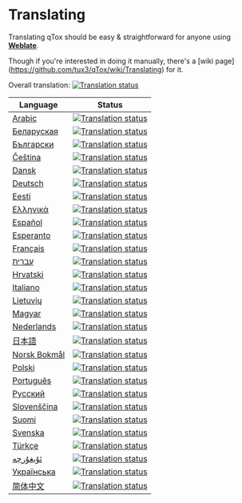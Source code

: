 # Translating

Translating qTox should be easy & straightforward for anyone using
[**Weblate**](https://hosted.weblate.org/projects/tox/qtox/).

Though if you're interested in doing it manually, there's a [wiki page]
(https://github.com/tux3/qTox/wiki/Translating) for it.


Overall translation: [![Translation status](https://hosted.weblate.org/widgets/tox/-/svg-badge.svg)](https://hosted.weblate.org/engage/tox/?utm_source=widget)

Language | Status
-------- | ------
[Arabic](https://hosted.weblate.org/engage/tox/ar/) | [![Translation status](https://hosted.weblate.org/widgets/tox/ar/svg-badge.svg)](https://hosted.weblate.org/engage/tox/ar/?utm_source=widget)
[Беларуская](https://hosted.weblate.org/engage/tox/be/) | [![Translation status](https://hosted.weblate.org/widgets/tox/be/svg-badge.svg)](https://hosted.weblate.org/engage/tox/be/?utm_source=widget)
[Български](https://hosted.weblate.org/engage/tox/bg/) | [![Translation status](https://hosted.weblate.org/widgets/tox/bg/svg-badge.svg)](https://hosted.weblate.org/engage/tox/bg/?utm_source=widget)
[Čeština](https://hosted.weblate.org/engage/tox/cs/) | [![Translation status](https://hosted.weblate.org/widgets/tox/cs/svg-badge.svg)](https://hosted.weblate.org/engage/tox/cs/?utm_source=widget)
[Dansk](https://hosted.weblate.org/engage/tox/da/) | [![Translation status](https://hosted.weblate.org/widgets/tox/da/svg-badge.svg)](https://hosted.weblate.org/engage/tox/da/?utm_source=widget)
[Deutsch](https://hosted.weblate.org/engage/tox/de/) | [![Translation status](https://hosted.weblate.org/widgets/tox/de/svg-badge.svg)](https://hosted.weblate.org/engage/tox/de/?utm_source=widget)
[Eesti](https://hosted.weblate.org/engage/tox/et/) | [![Translation status](https://hosted.weblate.org/widgets/tox/et/svg-badge.svg)](https://hosted.weblate.org/engage/tox/et/?utm_source=widget)
[Ελληνικά](https://hosted.weblate.org/engage/tox/el/) | [![Translation status](https://hosted.weblate.org/widgets/tox/el/svg-badge.svg)](https://hosted.weblate.org/engage/tox/el/?utm_source=widget)
[Español](https://hosted.weblate.org/engage/tox/es/) | [![Translation status](https://hosted.weblate.org/widgets/tox/es/svg-badge.svg)](https://hosted.weblate.org/engage/tox/es/?utm_source=widget)
[Esperanto](https://hosted.weblate.org/engage/tox/eo/) | [![Translation status](https://hosted.weblate.org/widgets/tox/eo/svg-badge.svg)](https://hosted.weblate.org/engage/tox/eo/?utm_source=widget)
[Français](https://hosted.weblate.org/engage/tox/fr/) | [![Translation status](https://hosted.weblate.org/widgets/tox/fr/svg-badge.svg)](https://hosted.weblate.org/engage/tox/fr/?utm_source=widget)
[עברית](https://hosted.weblate.org/engage/tox/he/) | [![Translation status](https://hosted.weblate.org/widgets/tox/he/svg-badge.svg)](https://hosted.weblate.org/engage/tox/he/?utm_source=widget)
[Hrvatski](https://hosted.weblate.org/engage/tox/hr/) | [![Translation status](https://hosted.weblate.org/widgets/tox/hr/svg-badge.svg)](https://hosted.weblate.org/engage/tox/hr/?utm_source=widget)
[Italiano](https://hosted.weblate.org/engage/tox/it/) | [![Translation status](https://hosted.weblate.org/widgets/tox/it/svg-badge.svg)](https://hosted.weblate.org/engage/tox/it/?utm_source=widget)
[Lietuvių](https://hosted.weblate.org/engage/tox/lt/) | [![Translation status](https://hosted.weblate.org/widgets/tox/lt/svg-badge.svg)](https://hosted.weblate.org/engage/tox/lt/?utm_source=widget)
[Magyar](https://hosted.weblate.org/engage/tox/hu/) | [![Translation status](https://hosted.weblate.org/widgets/tox/hu/svg-badge.svg)](https://hosted.weblate.org/engage/tox/hu/?utm_source=widget)
[Nederlands](https://hosted.weblate.org/engage/tox/nl/) | [![Translation status](https://hosted.weblate.org/widgets/tox/nl/svg-badge.svg)](https://hosted.weblate.org/engage/tox/nl/?utm_source=widget)
[日本語](https://hosted.weblate.org/engage/tox/ja/) | [![Translation status](https://hosted.weblate.org/widgets/tox/ja/svg-badge.svg)](https://hosted.weblate.org/engage/tox/ja/?utm_source=widget)
[Norsk Bokmål](https://hosted.weblate.org/engage/tox/no_NB/) | [![Translation status](https://hosted.weblate.org/widgets/tox/no_NB/svg-badge.svg)](https://hosted.weblate.org/engage/tox/no_NB/?utm_source=widget)
[Polski](https://hosted.weblate.org/engage/tox/pl/) | [![Translation status](https://hosted.weblate.org/widgets/tox/pl/svg-badge.svg)](https://hosted.weblate.org/engage/tox/pl/?utm_source=widget)
[Português](https://hosted.weblate.org/engage/tox/pt/) | [![Translation status](https://hosted.weblate.org/widgets/tox/pt/svg-badge.svg)](https://hosted.weblate.org/engage/tox/pt/?utm_source=widget)
[Русский](https://hosted.weblate.org/engage/tox/ru/) | [![Translation status](https://hosted.weblate.org/widgets/tox/ru/svg-badge.svg)](https://hosted.weblate.org/engage/tox/ru/?utm_source=widget)
[Slovenščina](https://hosted.weblate.org/engage/tox/sl/) | [![Translation status](https://hosted.weblate.org/widgets/tox/sl/svg-badge.svg)](https://hosted.weblate.org/engage/tox/sl/?utm_source=widget)
[Suomi](https://hosted.weblate.org/engage/tox/fi/) | [![Translation status](https://hosted.weblate.org/widgets/tox/fi/svg-badge.svg)](https://hosted.weblate.org/engage/tox/fi/?utm_source=widget)
[Svenska](https://hosted.weblate.org/engage/tox/sv/) | [![Translation status](https://hosted.weblate.org/widgets/tox/sv/svg-badge.svg)](https://hosted.weblate.org/engage/tox/sv/?utm_source=widget)
[Türkçe](https://hosted.weblate.org/engage/tox/tr/) | [![Translation status](https://hosted.weblate.org/widgets/tox/tr/svg-badge.svg)](https://hosted.weblate.org/engage/tox/tr/?utm_source=widget)
[ئۇيغۇرچە](https://hosted.weblate.org/engage/tox/ug/) | [![Translation status](https://hosted.weblate.org/widgets/tox/ug/svg-badge.svg)](https://hosted.weblate.org/engage/tox/ug/?utm_source=widget)
[Українська](https://hosted.weblate.org/engage/tox/uk/) | [![Translation status](https://hosted.weblate.org/widgets/tox/uk/svg-badge.svg)](https://hosted.weblate.org/engage/tox/uk/?utm_source=widget)
[简体中文](https://hosted.weblate.org/engage/tox/zh/) | [![Translation status](https://hosted.weblate.org/widgets/tox/zh/svg-badge.svg)](https://hosted.weblate.org/engage/tox/zh/?utm_source=widget)
